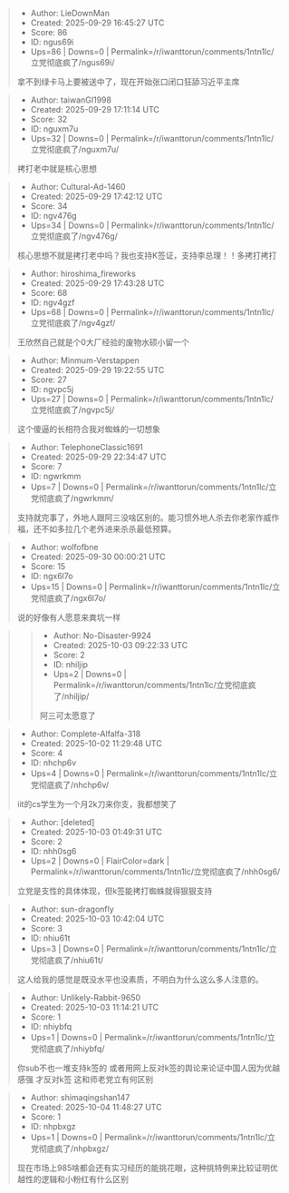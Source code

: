 > - Author: LieDownMan
> - Created: 2025-09-29 16:45:27 UTC
> - Score: 86
> - ID: ngus69i
> - Ups=86 | Downs=0 | Permalink=/r/iwanttorun/comments/1ntn1lc/立党彻底疯了/ngus69i/
>
> 拿不到绿卡马上要被送中了，现在开始张口闭口狂舔习近平主席

> - Author: taiwanGI1998
> - Created: 2025-09-29 17:11:14 UTC
> - Score: 32
> - ID: nguxm7u
> - Ups=32 | Downs=0 | Permalink=/r/iwanttorun/comments/1ntn1lc/立党彻底疯了/nguxm7u/
>
> 拷打老中就是核心思想

> - Author: Cultural-Ad-1460
> - Created: 2025-09-29 17:42:12 UTC
> - Score: 34
> - ID: ngv476g
> - Ups=34 | Downs=0 | Permalink=/r/iwanttorun/comments/1ntn1lc/立党彻底疯了/ngv476g/
>
> 核心思想不就是拷打老中吗？我也支持K签证，支持李总理！！多拷打拷打

> - Author: hiroshima_fireworks
> - Created: 2025-09-29 17:43:28 UTC
> - Score: 68
> - ID: ngv4gzf
> - Ups=68 | Downs=0 | Permalink=/r/iwanttorun/comments/1ntn1lc/立党彻底疯了/ngv4gzf/
>
> 王欣然自己就是个0大厂经验的废物水硕小留一个

> - Author: Minmum-Verstappen
> - Created: 2025-09-29 19:22:55 UTC
> - Score: 27
> - ID: ngvpc5j
> - Ups=27 | Downs=0 | Permalink=/r/iwanttorun/comments/1ntn1lc/立党彻底疯了/ngvpc5j/
>
> 这个傻逼的长相符合我对蜘蛛的一切想象

> - Author: TelephoneClassic1691
> - Created: 2025-09-29 22:34:47 UTC
> - Score: 7
> - ID: ngwrkmm
> - Ups=7 | Downs=0 | Permalink=/r/iwanttorun/comments/1ntn1lc/立党彻底疯了/ngwrkmm/
>
> 支持就完事了，外地人跟阿三没啥区别的。能习惯外地人杀去你老家作威作福，还不如多拉几个老外进来杀杀最低预算。

> - Author: wolfofbne
> - Created: 2025-09-30 00:00:21 UTC
> - Score: 15
> - ID: ngx6l7o
> - Ups=15 | Downs=0 | Permalink=/r/iwanttorun/comments/1ntn1lc/立党彻底疯了/ngx6l7o/
>
> 说的好像有人愿意来粪坑一样

>> - Author: No-Disaster-9924
>> - Created: 2025-10-03 09:22:33 UTC
>> - Score: 2
>> - ID: nhiljip
>> - Ups=2 | Downs=0 | Permalink=/r/iwanttorun/comments/1ntn1lc/立党彻底疯了/nhiljip/
>>
>> 阿三可太愿意了

> - Author: Complete-Alfalfa-318
> - Created: 2025-10-02 11:29:48 UTC
> - Score: 4
> - ID: nhchp6v
> - Ups=4 | Downs=0 | Permalink=/r/iwanttorun/comments/1ntn1lc/立党彻底疯了/nhchp6v/
>
> iit的cs学生为一个月2k刀来你支，我都想笑了

> - Author: [deleted]
> - Created: 2025-10-03 01:49:31 UTC
> - Score: 2
> - ID: nhh0sg6
> - Ups=2 | Downs=0 | FlairColor=dark | Permalink=/r/iwanttorun/comments/1ntn1lc/立党彻底疯了/nhh0sg6/
>
> 立党是支性的具体体现，但k签能拷打蜘蛛就得狠狠支持

> - Author: sun-dragonfly
> - Created: 2025-10-03 10:42:04 UTC
> - Score: 3
> - ID: nhiu61t
> - Ups=3 | Downs=0 | Permalink=/r/iwanttorun/comments/1ntn1lc/立党彻底疯了/nhiu61t/
>
> 这人给我的感觉是既没水平也没素质，不明白为什么这么多人注意的。

> - Author: Unlikely-Rabbit-9650
> - Created: 2025-10-03 11:14:21 UTC
> - Score: 1
> - ID: nhiybfq
> - Ups=1 | Downs=0 | Permalink=/r/iwanttorun/comments/1ntn1lc/立党彻底疯了/nhiybfq/
>
> 你sub不也一堆支持k签的 或者用网上反对k签的舆论来论证中国人因为优越感强 才反对k签 这和师老党立有何区别

> - Author: shimaqingshan147
> - Created: 2025-10-04 11:48:27 UTC
> - Score: 1
> - ID: nhpbxgz
> - Ups=1 | Downs=0 | Permalink=/r/iwanttorun/comments/1ntn1lc/立党彻底疯了/nhpbxgz/
>
> 现在市场上985啥都会还有实习经历的能挑花眼，这种挑特例来比较证明优越性的逻辑和小粉红有什么区别

